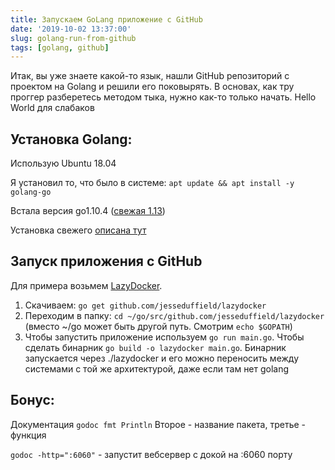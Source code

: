 ```yaml
---
title: Запускаем GoLang приложение с GitHub
date: '2019-10-02 13:37:00'
slug: golang-run-from-github
tags: [golang, github]
---
```


Итак, вы уже знаете какой-то язык, нашли GitHub репозиторий с проектом на Golang и решили его поковырять. В основах, как тру проггер разберетесь методом тыка, нужно как-то только начать. Hello World для слабаков

<!--truncate-->

## Установка Golang:

Использую Ubuntu 18.04

Я установил то, что было в системе: `apt update && apt install -y golang-go`

Встала версия go1.10.4 ([свежая 1.13](https://golang.org/doc/devel/release.html))

Установка свежего [описана тут](https://github.com/golang/go/wiki/Ubuntu)

## Запуск приложения с GitHub

Для примера возьмем [LazyDocker](https://github.com/jesseduffield/lazydocker).

1. Скачиваем: `go get github.com/jesseduffield/lazydocker`
2. Переходим в папку: `cd ~/go/src/github.com/jesseduffield/lazydocker` (вместо ~/go может быть другой путь. Смотрим `echo $GOPATH`)
3. Чтобы запустить приложение используем `go run main.go`. Чтобы сделать бинарник `go build -o lazydocker main.go`. Бинарник запускается через ./lazydocker и его можно переносить между системами с той же архитектурой, даже если там нет golang

## Бонус:

Документация `godoc fmt Println`
Второе - название пакета, третье - функция

`godoc -http=":6060"` - запустит вебсервер с докой на :6060 порту

